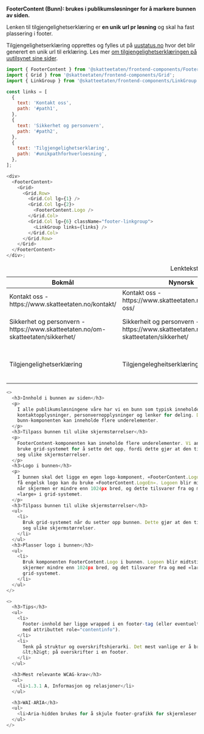 **FooterContent (Bunn): brukes i publikumsløsninger for å markere bunnen av siden.**

Lenken til tilgjengelighetserklæring er **en unik url pr løsning** og skal ha fast plassering i footer.

Tilgjengelighetserklæring opprettes og fylles ut på <a class="brodtekst-link" href="https://uustatus.no/nb">uustatus.no</a> hvor det blir generert en unik url til erklæring.
Les mer <a class="brodtekst-link" href="https://www.uutilsynet.no/veiledning/tilgjengelighetserklaering/1127">om tilgjengelighetserklæringen på uutilsynet sine sider</a>.

```js
import { FooterContent } from '@skatteetaten/frontend-components/FooterContent';
import { Grid } from '@skatteetaten/frontend-components/Grid';
import { LinkGroup } from '@skatteetaten/frontend-components/LinkGroup';

const links = [
  {
    text: 'Kontakt oss',
    path: '#path1',
  },
  {
    text: 'Sikkerhet og personvern',
    path: '#path2',
  },
  {
    text: 'Tilgjengelighetserklæring',
    path: '#unikpathforhverloesning',
  },
];

<div>
  <FooterContent>
    <Grid>
      <Grid.Row>
        <Grid.Col lg={1} />
        <Grid.Col lg={2}>
          <FooterContent.Logo />
        </Grid.Col>
        <Grid.Col lg={6} className="footer-linkgroup">
          <LinkGroup links={links} />
        </Grid.Col>
      </Grid.Row>
    </Grid>
  </FooterContent>
</div>;
```

<div class="lenke-tabell">
<table>
<caption>Lenktekster og url-er</caption>
<thead><tr><th>Bokmål</th><th>Nynorsk</th><th>Engelsk</th><th>Samisk</th></tr></thead>
<tbody>
<tr>
<td>Kontakt oss - https://www.skatteetaten.no/kontakt/</td>
<td lang='nn'>Kontakt oss - https://www.skatteetaten.no/nn/kontakt-oss/</td>
<td lang='en'>Contact us - https://www.skatteetaten.no/en/contact/</td>
<td>Kommer snart! <!-- TODO FRONT-1072 samisk tekst--></td>
</tr>
<tr>
<td>Sikkerhet og personvern - https://www.skatteetaten.no/om-skatteetaten/sikkerhet/</td>
<td lang='nn'>Sikkerheit og personvern - https://www.skatteetaten.no/nn/om-skatteetaten/sikkerhet/</td>
<td lang='en'>Security and privacy - https://www.skatteetaten.no/en/about-tde-tax-administration/security-and-privacy/</td>
<td>Kommer snart! <!-- TODO FRONT-1072 samisk tekst--></td>
</tr>
<tr>
<td>Tilgjengelighetserklæring</td>
<td lang='nn'>Tilgjengelegheitserklæring</td>
<td><p lang='en'>Accessibility statement</p> (lenke til bokmålsversjonen da Digdir ikke støtter engelsk)</td>
<td>Kommer snart! <!-- TODO FRONT-1072 samisk tekst--></td>
</tr>
</tbody>
</table>
</div>

```js noeditor beskrivelse
<>
  <h3>Innhold i bunnen av siden</h3>
  <p>
    I alle publikumsløsningene våre har vi en bunn som typisk inneholder
    kontaktopplysninger, personvernopplysninger og lenker for deling. Denne
    bunn-komponenten kan inneholde flere underelementer.
  </p>
  <h3>Tilpass bunnen til ulike skjermstørrelser</h3>
  <p>
    FooterContent-komponenten kan inneholde flere underelementer. Vi anbefaler å
    bruke grid-systemet for å sette det opp, fordi dette gjør at den tilpasser
    seg ulike skjermstørrelser.
  </p>
  <h3>Logo i bunnen</h3>
  <p>
    I bunnen skal det ligge en egen logo-komponent, «FooterContent.Logo». For å
    få engelsk logo kan du bruke «FooterContent.LogoEn». Logoen blir midtstilt
    når skjermen er mindre enn 1024px bred, og dette tilsvarer fra og med
    «large» i grid-systemet.
  </p>
  <h3>Tilpass bunnen til ulike skjermstørrelser</h3>
  <ul>
    <li>
      Bruk grid-systemet når du setter opp bunnen. Dette gjør at den tilpasser
      seg ulike skjermstørrelser.
    </li>
  </ul>
  <h3>Plasser logo i bunnen</h3>
  <ul>
    <li>
      Bruk komponenten FooterContent.Logo i bunnen. Logoen blir midtstilt på
      skjermer mindre enn 1024px bred, og det tilsvarer fra og med «large» i
      grid-systemet.
    </li>
  </ul>
</>
```

```js noeditor uu
<>
  <h3>Tips</h3>
  <ul>
    <li>
      Footer-innhold bør ligge wrapped i en footer-tag (eller eventuelt en tag
      med attributtet role="contentinfo").
    </li>
    <li>
      Tenk på struktur og overskriftshierarki. Det mest vanlige er å bruke
      &lt;h2&gt; på overskrifter i en footer.
    </li>
  </ul>

  <h3>Mest relevante WCAG-krav</h3>
  <ul>
    <li>1.3.1 A, Informasjon og relasjoner</li>
  </ul>

  <h3>WAI-ARIA</h3>
  <ul>
    <li>Aria-hidden brukes for å skjule footer-grafikk for skjermleser. </li>
  </ul>
</>
```
